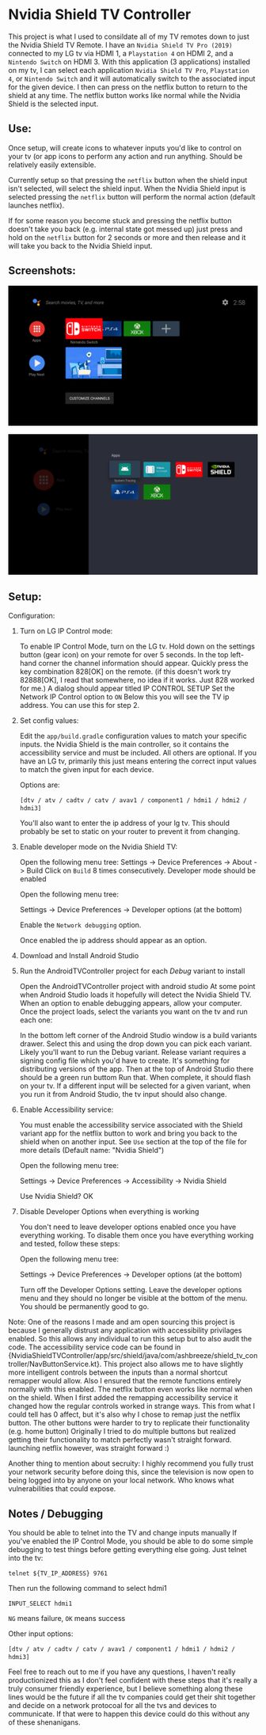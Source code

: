 # Nvidia Shield TV Controller
This project is what I used to consildate all of my TV remotes down to just the Nvidia Shield TV Remote. I have an `Nvidia Shield TV Pro (2019)` connected to my LG tv via HDMI 1, a `Playstation 4` on HDMI 2, and a `Nintendo Switch` on HDMI 3. With this application (3 applications) installed on my tv, I can select each application `Nvidia Shield TV Pro`, `Playstation 4`, or `Nintendo Switch` and it will automatically switch to the associated input for the given device. I then can press on the netflix button to return to the shield at any time. The netflix button works like normal while the Nvidia Shield is the selected input.

## Use:
Once setup, will create icons to whatever inputs you'd like to control on your tv (or app icons to perform any action and run anything. Should be relatively easily extensible.

Currently setup so that pressing the `netflix` button when the shield input isn't selected, will select the shield input.
When the Nvidia Shield input is selected pressing the `netflix` button will perform the normal action (default launches netflix).

If for some reason you become stuck and pressing the netflix button doesn't take you back (e.g. internal state got messed up) just press and hold on the `netflix` button for 2 seconds or more and then release and it will take you back to the Nvidia Shield input.

## Screenshots:

![Home Screen Shortcuts](./screenshots/home_screen_shortcuts.png?raw=true "Home Screen Shortcuts")

![All Apps](./screenshots/all_apps.png?raw=true "All Apps")


## Setup:

Configuration:

1. Turn on LG IP Control mode: 

    To enable IP Control Mode, turn on the LG tv.
    Hold down on the settings button (gear icon) on your remote for over 5 seconds. In the top left-hand corner the channel information should appear.
    Quickly press the key combination 828[OK] on the remote. (if this doesn't work try 82888[OK], I read that somewhere, no idea if it works. Just 828 worked for me.)
    A dialog should appear titled IP CONTROL SETUP
    Set the Network IP Control option to `ON`
    Below this you will see the TV ip address. You can use this for step 2.

2. Set config values:

    Edit the `app/build.gradle` configuration values to match your specific inputs. the Nvidia Shield is the main controller, so it contains the accessibility service and must be included. All others are optional.
    If you have an LG tv, primarily this just means entering the correct input values to match the given input for each device. 

    Options are:
        
    ```
    [dtv / atv / cadtv / catv / avav1 / component1 / hdmi1 / hdmi2 / hdmi3]
    ```

    You'll also want to enter the ip address of your lg tv. This should probably be set to static on your router to prevent it from changing.

3. Enable developer mode on the Nvidia Shield TV:

    Open the following menu tree:
    Settings -> Device Preferences -> About -> Build
    Click on `Build` 8 times consecutively. 
    Developer mode should be enabled

    Open the following menu tree:
    
    Settings -> Device Preferences -> Developer options (at the bottom)
    
    Enable the `Network debugging` option.
    
    Once enabled the ip address should appear as an option.
 
4. Download and Install Android Studio 

5. Run the AndroidTVController project for each *Debug* variant to install

    Open the AndroidTVController project with android studio
    At some point when Android Studio loads it hopefully will detect the Nvidia Shield TV. When an option to enable debugging appears, allow your computer.
    Once the project loads, select the variants you want on the tv and run each one:
    
    In the bottom left corner of the Android Studio window is a build variants drawer.
    Select this and using the drop down you can pick each variant. Likely you'll want to run the Debug variant.
    Release variant requires a signing config file which you'd have to create. It's something for distributing versions of the app.
    Then at the top of Android Studio there should be a green run buttom
    Run that. When complete, it should flash on your tv.
    If a different input will be selected for a given variant, when you run it from Android Studio, the tv input should also change.

6. Enable Accessibility service:

    You must enable the accessibility service associated with the Shield variant app for the netflix button to work and bring you back to the shield when on another input. See `Use` section at the top of the file for more details (Default name: "Nvidia Shield")
    
    Open the following menu tree:
    
    Settings -> Device Preferences -> Accessibility -> Nvidia Shield
    
    Use Nvidia Shield? OK
    
7. Disable Developer Options when everything is working

    You don't need to leave developer options enabled once you have everything working. To disable them once you have everything working and tested, follow these steps:
    
    Open the following menu tree:

    Settings -> Device Preferences -> Developer options (at the bottom)
    
    Turn off the Developer Options setting. Leave the developer options menu and they should no longer be visible at the bottom of the menu. You should be permanently good to go.


Note:
    One of the reasons I made and am open sourcing this project is because I generally distrust any application with accessibility privilages enabled. So this allows any individual to run this setup but to also audit the code. The accessibility service code can be found in {NvidiaShieldTVController/app/src/shield/java/com/ashbreeze/shield_tv_controller/NavButtonService.kt}.
    This project also allows me to have slightly more intelligent controls between the inputs than a normal shortcut remapper would allow. Also I ensured that the remote functions entirely normally with this enabled. The netflix button even works like normal when on the shield. 
    When I first added the remapping accessibility service it changed how the regular controls worked in strange ways. This from what I could tell has 0 affect, but it's also why I chose to remap just the netflix button. The other buttons were harder to try to replicate their functionality (e.g. home button)
    Originally I tried to do multiple buttons but realized getting their functionality to match perfectly wasn't straight forward. launching netflix however, was straight forward :)

Another thing to mention about secruity:
    I highly recommend you fully trust your network security before doing this, since the television is now open to being logged into by anyone on your local network. Who knows what vulnerabilities that could expose.


## Notes / Debugging
You should be able to telnet into the TV and change inputs manually
If you've enabled the IP Control Mode, you should be able to do some simple debugging to test things before getting everything else going. Just telnet into the tv:
```
telnet ${TV_IP_ADDRESS} 9761
```
Then run the following command to select hdmi1
```
INPUT_SELECT hdmi1
```
`NG` means failure, `OK` means success

Other input options:

```
[dtv / atv / cadtv / catv / avav1 / component1 / hdmi1 / hdmi2 / hdmi3]
```


Feel free to reach out to me if you have any questions, I haven't really productionized this as I don't feel confident with these steps that it's really a truly consumer friendly experience, but I believe something along these lines would be the future if all the tv companies could get their shit together and decide on a network protocoal for all the tvs and devices to communicate. If that were to happen this device could do this without any of these shenanigans.

